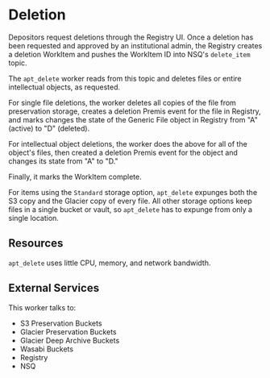 # Deletion

Depositors request deletions through the Registry UI. Once a deletion has been requested and approved by an institutional admin, the Registry creates a deletion WorkItem and pushes the WorkItem ID into NSQ's `delete_item` topic.

The `apt_delete` worker reads from this topic and deletes files or entire intellectual objects, as requested.

For single file deletions, the worker deletes all copies of the file from preservation storage, creates a deletion Premis event for the file in Registry, and marks changes the state of the Generic File object in Registry from "A" (active) to "D" (deleted).

For intellectual object deletions, the worker does the above for all of the object's files, then created a deletion Premis event for the object and changes its state from "A" to "D."

Finally, it marks the WorkItem complete.

For items using the `Standard` storage option, `apt_delete` expunges both the S3 copy and the Glacier copy of every file. All other storage options keep files in a single bucket or vault, so `apt_delete` has to expunge from only a single location.

## Resources

`apt_delete` uses little CPU, memory, and network bandwidth.

## External Services

This worker talks to:

* S3 Preservation Buckets
* Glacier Preservation Buckets
* Glacier Deep Archive Buckets
* Wasabi Buckets
* Registry
* NSQ
